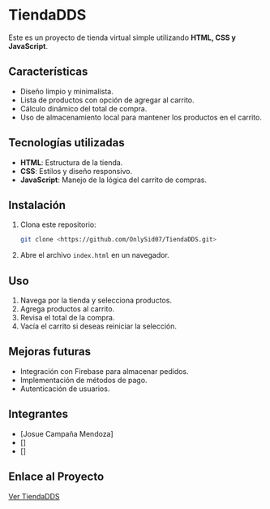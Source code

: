 # TiendaDDS

Este es un proyecto de tienda virtual simple utilizando **HTML, CSS y JavaScript**.

## Características

- Diseño limpio y minimalista.
- Lista de productos con opción de agregar al carrito.
- Cálculo dinámico del total de compra.
- Uso de almacenamiento local para mantener los productos en el carrito.

## Tecnologías utilizadas

- **HTML**: Estructura de la tienda.
- **CSS**: Estilos y diseño responsivo.
- **JavaScript**: Manejo de la lógica del carrito de compras.

## Instalación

1. Clona este repositorio:
   ```bash
   git clone <https://github.com/OnlySid07/TiendaDDS.git>
   ```
2. Abre el archivo `index.html` en un navegador.



## Uso

1. Navega por la tienda y selecciona productos.
2. Agrega productos al carrito.
3. Revisa el total de la compra.
4. Vacía el carrito si deseas reiniciar la selección.

## Mejoras futuras

- Integración con Firebase para almacenar pedidos.
- Implementación de métodos de pago.
- Autenticación de usuarios.

## Integrantes

- [Josue Campaña Mendoza]
- []
- []

## Enlace al Proyecto

[Ver TiendaDDS](https://onlysid07.github.io/TiendaDDS/)

